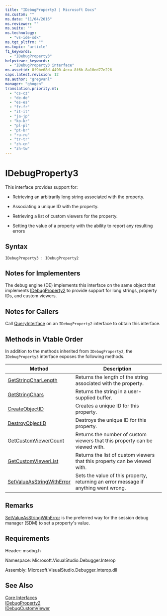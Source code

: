 ```yaml
---
title: "IDebugProperty3 | Microsoft Docs"
ms.custom: ""
ms.date: "11/04/2016"
ms.reviewer: ""
ms.suite: ""
ms.technology: 
  - "vs-ide-sdk"
ms.tgt_pltfrm: ""
ms.topic: "article"
f1_keywords: 
  - "IDebugProperty3"
helpviewer_keywords: 
  - "IDebugProperty3 interface"
ms.assetid: 8f9be68d-4490-4eca-8f6b-8a10ed77e226
caps.latest.revision: 12
ms.author: "gregvanl"
manager: "ghogen"
translation.priority.mt: 
  - "cs-cz"
  - "de-de"
  - "es-es"
  - "fr-fr"
  - "it-it"
  - "ja-jp"
  - "ko-kr"
  - "pl-pl"
  - "pt-br"
  - "ru-ru"
  - "tr-tr"
  - "zh-cn"
  - "zh-tw"
---
```

# IDebugProperty3
This interface provides support for:  
  
-   Retrieving an arbitrarily long string associated with the property.  
  
-   Associating a unique ID with the property.  
  
-   Retrieving a list of custom viewers for the property.  
  
-   Setting the value of a property with the ability to report any resulting errors  
  
## Syntax  
  
```  
IDebugProperty3 : IDebugProperty2  
```  
  
## Notes for Implementers  
 The debug engine (DE) implements this interface on the same object that implements [IDebugProperty2](../../../extensibility/debugger/reference/idebugproperty2.md) to provide support for long strings, property IDs, and custom viewers.  
  
## Notes for Callers  
 Call [QueryInterface](/cpp/atl/queryinterface) on an `IDebugProperty2` interface to obtain this interface.  
  
## Methods in Vtable Order  
 In addition to the methods inherited from `IDebugProperty2`, the `IDebugProperty3` interface exposes the following methods.  
  
|Method|Description|  
|------------|-----------------|  
|[GetStringCharLength](../../../extensibility/debugger/reference/idebugproperty3-getstringcharlength.md)|Returns the length of the string associated with the property.|  
|[GetStringChars](../../../extensibility/debugger/reference/idebugproperty3-getstringchars.md)|Returns the string in a user-supplied buffer.|  
|[CreateObjectID](../../../extensibility/debugger/reference/idebugproperty3-createobjectid.md)|Creates a unique ID for this property.|  
|[DestroyObjectID](../../../extensibility/debugger/reference/idebugproperty3-destroyobjectid.md)|Destroys the unique ID for this property.|  
|[GetCustomViewerCount](../../../extensibility/debugger/reference/idebugproperty3-getcustomviewercount.md)|Returns the number of custom viewers that this property can be viewed with.|  
|[GetCustomViewerList](../../../extensibility/debugger/reference/idebugproperty3-getcustomviewerlist.md)|Returns the list of custom viewers that this property can be viewed with.|  
|[SetValueAsStringWithError](../../../extensibility/debugger/reference/idebugproperty3-setvalueasstringwitherror.md)|Sets the value of this property, returning an error message if anything went wrong.|  
  
## Remarks  
 [SetValueAsStringWithError](../../../extensibility/debugger/reference/idebugproperty3-setvalueasstringwitherror.md) is the preferred way for the session debug manager (SDM) to set a property's value.  
  
## Requirements  
 Header: msdbg.h  
  
 Namespace: Microsoft.VisualStudio.Debugger.Interop  
  
 Assembly: Microsoft.VisualStudio.Debugger.Interop.dll  
  
## See Also  
 [Core Interfaces](../../../extensibility/debugger/reference/core-interfaces.md)   
 [IDebugProperty2](../../../extensibility/debugger/reference/idebugproperty2.md)   
 [IDebugCustomViewer](../../../extensibility/debugger/reference/idebugcustomviewer.md)